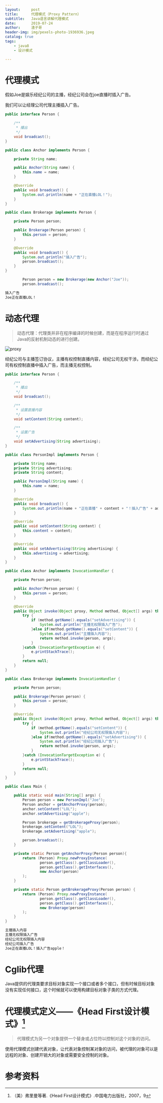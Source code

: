 ```yaml
---
layout:     post
title:      代理模式（Proxy Pattern）
subtitle:   Java语言讲解代理模式
date:       2019-07-24
author:     渣子哥
header-img: img/pexels-photo-1936936.jpeg
catalog: true
tags:
    - java8
    - 设计模式

---
```


# 代理模式

假如Joe是娱乐经纪公司的主播，经纪公司会在joe直播时插入广告。

我们可以让经理公司代理主播插入广告。

```java
public interface Person {

    /**
     * 播出
     */
    void broadcast();
}
```



```java
public class Anchor implements Person {

    private String name;

    public Anchor(String name) {
        this.name = name;
    }

    @Override
    public void broadcast() {
        System.out.println(name + "正在直播LOL！");
    }
}
```



```java
public class Brokerage implements Person {

    private Person person;

    public Brokerage(Person person) {
        this.person = person;
    }

    @Override
    public void broadcast() {
        System.out.println("插入广告");
        person.broadcast();
    }
}
```



```java
        Person person = new Brokerage(new Anchor("Joe"));
        person.broadcast();
```



```html
插入广告
Joe正在直播LOL！
```



# 动态代理

> 动态代理：代理类并非在程序编译的时候创建，而是在程序运行时通过Java的反射机制动态的进行创建。

![proxy](https://zhazige-com.oss-cn-qingdao.aliyuncs.com/design-mode/proxy.jpg?x-oss-process=style/watermark)

经纪公司与主播签订协议，主播有权控制直播内容，经纪公司无权干涉。而经纪公司有权控制直播中插入广告，而主播无权控制。

```java
public interface Person {

    /**
     * 播出
     */
    void broadcast();

    /**
     * 设置直播内容
     */
    void setContent(String content);

    /**
     * 设置广告
     */
    void setAdvertising(String advertising);
}
```



```java
public class PersonImpl implements Person {

    private String name;
    private String advertising;
    private String content;

    public PersonImpl(String name) {
        this.name = name;
    }

    @Override
    public void broadcast() {
        System.out.println(name + "正在直播" + content + "！插入广告" + advertising + "！");
    }

    @Override
    public void setContent(String content) {
        this.content = content;
    }

    @Override
    public void setAdvertising(String advertising) {
        this.advertising = advertising;
    }
}
```



```java
public class Anchor implements InvocationHandler {

    private Person person;

    public Anchor(Person person) {
        this.person = person;
    }

    @Override
    public Object invoke(Object proxy, Method method, Object[] args) throws Throwable {
        try {
            if (method.getName().equals("setAdvertising")) {
                System.out.println("主播无权限插入广告");
            }else if(method.getName().equals("setContent")) {
                System.out.println("主播插入内容");
                return method.invoke(person, args);
            }
        }catch (InvocationTargetException e) {
            e.printStackTrace();
        }
        return null;
    }
}
```



```java
public class Brokerage implements InvocationHandler {

    private Person person;

    public Brokerage(Person person) {
        this.person = person;
    }

    @Override
    public Object invoke(Object proxy, Method method, Object[] args) throws Throwable {
        try {
            if (method.getName().equals("setContent")) {
                System.out.println("经纪公司无权限插入内容");
            }else if(method.getName().equals("setAdvertising")) {
                System.out.println("经纪公司插入广告");
                return method.invoke(person, args);
            }
        }catch (InvocationTargetException e) {
            e.printStackTrace();
        }
        return null;
    }
}
```



```java
public class Main {

    public static void main(String[] args) {
        Person person = new PersonImpl("Joe");
        Person anchor = getAnchorProxy(person);
        anchor.setContent("LOL");
        anchor.setAdvertising("apple");

        Person brokerage = getBrokerageProxy(person);
        brokerage.setContent("LOL");
        brokerage.setAdvertising("apple");

        person.broadcast();
    }

    private static Person getAnchorProxy(Person person){
        return (Person) Proxy.newProxyInstance(
                person.getClass().getClassLoader(),
                person.getClass().getInterfaces(),
                new Anchor(person)
        );
    }

    private static Person getBrokerageProxy(Person person) {
        return (Person) Proxy.newProxyInstance(
                person.getClass().getClassLoader(),
                person.getClass().getInterfaces(),
                new Brokerage(person)
        );
    }
}
```



```html
主播插入内容
主播无权限插入广告
经纪公司无权限插入内容
经纪公司插入广告
Joe正在直播LOL！插入广告apple！
```



# Cglib代理

Java提供的代理类要求目标对象实现一个接口或者多个接口，但有时候目标对象没有实现任何接口，这个时候就可以使用构建目标对象子类的方式代理。









# 代理模式定义——《Head First设计模式》[^1]

> 代理模式为另一个对象提供一个替身或占位符以控制对这个对象的访问。

使用代理模式创建代表对象，让代表对象控制某对象的访问，被代理的对象可以是远程的对象、创建开销大的对象或需要安全控制的对象。

# 参考资料

[^1]: （美）弗里曼等著.《Head First设计模式》.中国电力出版社，2007，9


